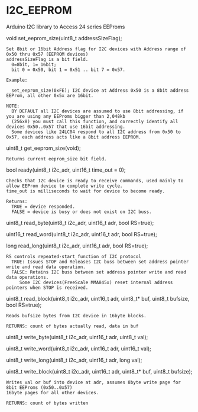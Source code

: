 # I2C_EEPROM
Arduino I2C library to Access 24 series EEProms
  
  void set_eeprom_size(uint8_t addressSizeFlag); 
  
    Set 8bit or 16bit Address flag for I2C devices with Address range of 0x50 thru 0x57 (EEPROM devices) 
    addressSizeFlag is a bit field.
      0=8bit, 1= 16bit;
      bit 0 = 0x50, bit 1 = 0x51 .. bit 7 = 0x57.
    
    Example:
  
      set_eeprom_size(0xFE); I2C device at Address 0x50 is a 8bit address EEProm, all other 0x5x are 16bit.
    
    NOTE:
      BY DEFAULT all I2C devices are assumed to use 8bit addressing, if you are using any EEProms bigger than 2,048kb
      (256x8) you must call this function, and correctly identify all devices 0x50..0x57 that use 16bit addressing.
      Some devices like 24LC04 respond to all I2C address from 0x50 to 0x57, each address acts like a 8bit address EEPROM.
  
  uint8_t get_eeprom_size(void);
  
    Returns current eeprom_size bit field.
  
  bool ready(uint8_t i2c_adr, uint16_t time_out = 0);
   
    Checks that I2C device is ready to receive commands, used mainly to allow EEProm device to complete write cycle.
    time_out is milliseconds to wait for device to become ready.
   
    Returns: 
      TRUE = device responded.
      FALSE = device is busy or does not exist on I2C buss.
  
  uint8_t read_byte(uint8_t i2c_adr, uint16_t adr, bool RS=true);
  
  uint16_t read_word(uint8_t i2c_adr, uint16_t adr, bool RS=true);
  
  long read_long(uint8_t i2c_adr, uint16_t adr, bool RS=true);
  
    RS controls repeated-start function of I2C protocol
      TRUE: Issues STOP and Releases I2C buss between set address pointer write and read data operation.
      FALSE: Retains I2C buss between set address pointer write and read data operations.
         Some I2C devices(FreeScale MMA845x) reset internal address pointers when STOP is received.
  
  uint8_t read_block(uint8_t i2c_adr, uint16_t adr, uint8_t* buf, uint8_t bufsize, bool RS=true);
  
    Reads bufsize bytes from I2C device in 16byte blocks.
  
    RETURNS: count of bytes actually read, data in buf
  
  uint8_t write_byte(uint8_t i2c_adr, uint16_t adr, uint8_t val);
  
  uint8_t write_word(uint8_t i2c_adr, uint16_t adr, uint16_t val);
  
  uint8_t write_long(uint8_t i2c_adr, uint16_t adr, long val);
  
  uint8_t write_block(uint8_t i2c_adr, uint16_t adr, uint8_t* buf, uint8_t bufsize);
  
    Writes val or buf into device at adr, assumes 8byte write page for 8bit EEProms (0x50..0x57) 
    16byte pages for all other devices.
  
    RETURNS: count of bytes written
